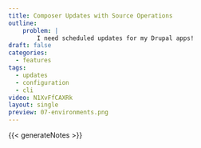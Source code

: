```yaml
---
title: Composer Updates with Source Operations
outline:
    problem: |
        I need scheduled updates for my Drupal apps!
draft: false
categories:
  - features
tags:
  - updates
  - configuration
  - cli
video: N1XvFfCAXRk
layout: single
preview: 07-environments.png
---
```


{{< generateNotes >}}
